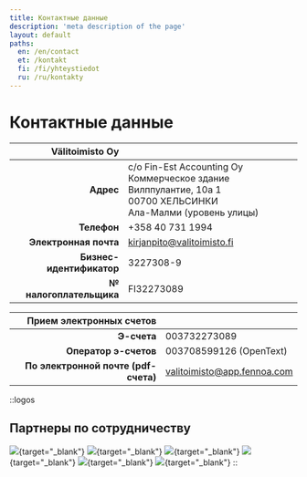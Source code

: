 ```yaml
---
title: Контактные данные
description: 'meta description of the page'
layout: default
paths:
  en: /en/contact
  et: /kontakt
  fi: /fi/yhteystiedot
  ru: /ru/kontakty
---
```


# Контактные данные

| Välitoimisto Oy | |
| --: | --- |
| **Адрес** | c/o Fin-Est Accounting Oy<br>Коммерческое здание Вилппулантие, 10a 1<br>00700 ХЕЛЬСИНКИ<br>Ала-Малми (уровень улицы) |
| **Телефон** | +358 40 731 1994 |
| **Электронная почта** | kirjanpito@valitoimisto.fi |
| **Бизнес-идентификатор** | 3227308-9 |
| **№ налогоплательщика** | FI32273089 |


| Прием электронных счетов | |
| --: | --- |
| **Э-счета** | 003732273089 |
| **Оператор э-счетов** | 003708599126 (OpenText) |
| **По электронной почте (pdf-счета)** | valitoimisto@app.fennoa.com |


::logos
## Партнеры по сотрудничеству

[![](/img/elo.png)](https://www.elo.fi){target="_blank"}
[![](/img/fennoa.png)](https://fennoa.com){target="_blank"}
[![](/img/if.png)](https://www.if.fi/yritysasiakkaat){target="_blank"}
[![](/img/asiakastieto.png)](https://www.vastuugroup.fi){target="_blank"}
[![](/img/vastuu.png)](https://www.asiakastieto.fi/web/fi){target="_blank"}
[![](/img/vero.png)](https://www.vero.fi/yritykset-ja-yhteisot){target="_blank"}
::
